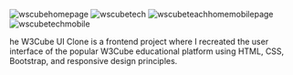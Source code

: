 ![wscubehomepage](https://github.com/user-attachments/assets/c66b631f-064d-413e-b5c0-93768790ea30)
![wscubetech](https://github.com/user-attachments/assets/f112cdc1-e6c8-4a34-b115-bbe2f4f1911c)
![wscubeteachhomemobilepage](https://github.com/user-attachments/assets/7cb28089-f30f-456c-9c8f-36c66c6de573)
![wscubetechmobile](https://github.com/user-attachments/assets/b2ed4c0a-54aa-4d14-8df3-39392371bb8f)


he W3Cube UI Clone is a frontend project where I recreated the user interface of the popular W3Cube educational platform using HTML, CSS, Bootstrap, and responsive design principles. 

